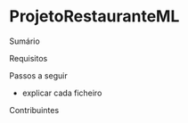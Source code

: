 # ProjetoRestauranteML

Sumário

Requisitos

Passos a seguir
- explicar cada ficheiro

Contribuintes
